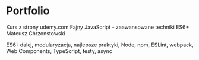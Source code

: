 # Portfolio

Kurs z strony udemy.com
Fajny JavaScript - zaawansowane techniki ES6+
 Mateusz Chrzonstowski
 
ES6 i dalej, modularyzacja, najlepsze praktyki, Node, npm, ESLint, webpack, Web Components, TypeScript, testy, async
